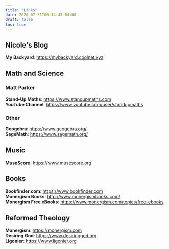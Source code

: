 ```yaml
---
title: "Links"
date: 2020-07-31T06:14:43-04:00
draft: false
toc: true
---
```


## Nicole's Blog

**My Backyard**: https://mybackyard.coolnet.xyz

## Math and Science

### Matt Parker

**Stand-Up Maths**: https://www.standupmaths.com  
**YouTube Channel**: https://www.youtube.com/user/standupmaths  

### Other

**Geogebra**: https://www.geogebra.org/  
**SageMath**: https://www.sagemath.org/

## Music

**MuseScore**: https://www.musescore.org

## Books

**Bookfinder.com**: https://www.bookfinder.com  
**Monergism Books**: http://www.monergismbooks.com/  
**Monergism Free eBooks**: https://www.monergism.com/topics/free-ebooks

## Reformed Theology

**Monergism**: https://monergism.com  
**Desiring God**: https://www.desiringgod.org  
**Ligonier**: https://www.ligonier.org  
